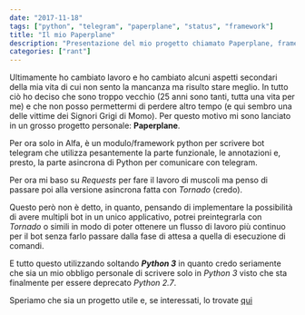 ```yaml
---
date: "2017-11-18"
tags: ["python", "telegram", "paperplane", "status", "framework"]
title: "Il mio Paperplane"
description: "Presentazione del mio progetto chiamato Paperplane, framework per Telegram"
categories: ["rant"]
---
```


Ultimamente ho cambiato lavoro e ho cambiato alcuni aspetti secondari della mia vita di cui non sento la mancanza ma risulto stare meglio. In tutto ciò ho deciso che sono troppo vecchio (25 anni sono tanti, tutta una vita per me) e che non posso permettermi di perdere altro tempo (e qui sembro una delle vittime dei Signori Grigi di Momo). Per questo motivo mi sono lanciato in un grosso progetto personale:  **Paperplane**.

Per ora solo in Alfa, è un modulo/framework python per scrivere bot telegram che utilizza pesantemente la parte funzionale, le annotazioni e, presto, la parte asincrona di Python per comunicare con telegram. 

Per ora mi baso su *Requests* per fare il lavoro di muscoli ma penso di passare poi alla versione asincrona fatta con *Tornado* (credo).

Questo però non è detto, in quanto, pensando di implementare la possibilità di avere multipli bot in un unico applicativo, potrei preintegrarla con *Tornado* o simili in modo di poter ottenere un flusso di lavoro più continuo per il bot senza farlo passare dalla fase di attesa a quella di esecuzione di comandi.

E tutto questo utilizzando soltando ***Python 3*** in quanto credo seriamente che sia un mio obbligo personale di scrivere solo in *Python 3* visto che sta finalmente per essere deprecato *Python 2.7*.

Speriamo che sia un progetto utile e, se interessati, lo trovate [qui](https://github.com/fundor333/paperplane)
